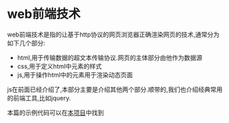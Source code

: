 # web前端技术

web前端技术是指的让基于http协议的网页浏览器正确渲染网页的技术,通常分为如下几个部分:

+ html,用于传输数据的超文本传输协议.网页的主体部分由他作为数据源
+ css,用于定义html中元素的样式
+ js,用于操作html中的元素用于渲染动态页面

js在前面已经介绍了,本部分主要是介绍其他两个部分.顺带的,我们也介绍经典常用的前端工具,比如jquery.

本篇的示例代码可以在[本项目](https://github.com/TutorialForJavascript/frontend)中找到